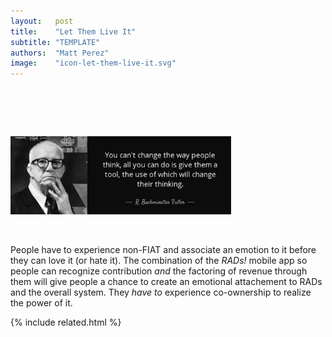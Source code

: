 ```yaml
---
layout:   post
title:    "Let Them Live It"
subtitle: "TEMPLATE"
authors:  "Matt Perez"
image:    "icon-let-them-live-it.svg"
---
```


<div style="display:none;">
 <p>People have to experience non-<span class='_paradigm'>FIAT</span> and associate an emotion to it before they can love it.</p>
</div>

<h1>&nbsp;</h1>
  <div class="_center">
   <img
    src="/assets/img/pic-let-them-live-it.svg"
    width="70%"
    alt="">
  </div>
 <p>&nbsp;</p> 
 <p>People have to experience non-<span class='_paradigm'>FIAT</span> and associate an emotion to it before they can love it (or hate it). The combination of the <em><span class='_paradigm'>RAD</span>s!</em> mobile app so people can recognize contribution <em>and</em> the factoring of revenue through them will give people a chance to create an emotional attachement to <span class='_paradigm'>RAD</span>s and the overall system. They <em>have to</em> experience co-ownership to realize the power of it.</p>

{% include related.html %}